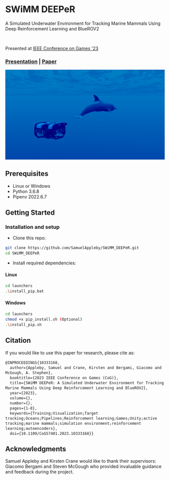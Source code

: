 # SWiMM DEEPeR
A Simulated Underwater Environment for Tracking Marine Mammals Using Deep Reinforcement Learning and BlueROV2

<br>

Presented at [IEEE Conference on Games '23](https://2023.ieee-cog.org/)

### [Presentation](https://1drv.ms/p/s!AswEnL5JGp6igYQGxCVXgGxv5rQ3Ig?e=JJX24b) | [Paper](https://ieeexplore.ieee.org/document/10333168)

<img src="docs/assets/environment.png" width="1000px"/>

## Prerequisites
- Linux or Windows
- Python 3.6.8
- Pipenv 2022.6.7

## Getting Started
### Installation and setup
- Clone this repo:
```bash
git clone https://github.com/SamuelAppleby/SWiMM_DEEPeR.git
cd SWiMM_DEEPeR
```

- Install required dependencies:
#### Linux
```bash
cd launchers
.\install_pip.bat
```
#### Windows
```bash
cd launchers
chmod +x pip_install.sh (Optional)
.\install_pip.sh
```

## Citation
If you would like to use this paper for research, please cite as:

```
@INPROCEEDINGS{10333168,
  author={Appleby, Samuel and Crane, Kirsten and Bergami, Giacomo and McGough, A. Stephen},
  booktitle={2023 IEEE Conference on Games (CoG)}, 
  title={SWiMM DEEPeR: A Simulated Underwater Environment for Tracking Marine Mammals Using Deep Reinforcement Learning and BlueROV2}, 
  year={2023},
  volume={},
  number={},
  pages={1-8},
  keywords={Training;Visualization;Target tracking;Oceans;Pipelines;Reinforcement learning;Games;Unity;active tracking;marine mammals;simulation environment;reinforcement learning;autoencoders},
  doi={10.1109/CoG57401.2023.10333168}}
```


## Acknowledgments
Samuel Appleby and Kirsten Crane would like to thank their supervisors: Giacomo Bergami and Steven McGough who provided invaluable guidance and feedback during the project.
